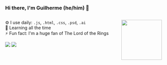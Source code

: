 ### Hi there, I'm Guilherme (he/him) 👋
  ##
 

   <img height="130em" align="right" src="https://github-readme-stats.vercel.app/api/top-langs/?username=gitguilherme&layout=compact&langs_count=7&theme=dracula"/>
   

⚙️ I use daily: `.js`, `.html`, `.css`, `.psd`, `.ai`<br>
🌱 Learning all the time <br>
⚡️ Fun fact: I'm a huge fan of The Lord of the Rings


  <a href = "mailto:guilherme.vazquez@outlook.com"><img src="https://img.shields.io/badge/Microsoft_Outlook-0078D4?style=for-the-badge&logo=microsoft-outlook&logoColor=white" target="_blank"></a>
  <a href="https://www.linkedin.com/in/guilherme-vazquez-garcia-a02abb124/" target="_blank"><img src="https://img.shields.io/badge/-LinkedIn-%230077B5?style=for-the-badge&logo=linkedin&logoColor=white" target="_blank"></a> 
<div align="center">
  <a href="https://github.com/gitguilherme">
 
